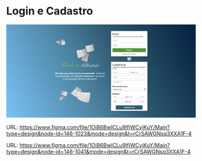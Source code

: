 # Login e Cadastro

![Alt text](./imgs/image-7.png)

URL: https://www.figma.com/file/1OiB6BwICLu9lfjWCyiKuY/Main?type=design&node-id=146-1023&mode=design&t=rCrSAWGNsq3XXA1F-4

URL: https://www.figma.com/file/1OiB6BwICLu9lfjWCyiKuY/Main?type=design&node-id=146-1041&mode=design&t=rCrSAWGNsq3XXA1F-4